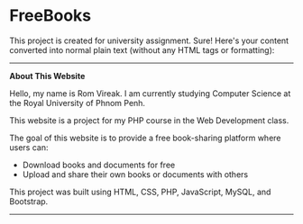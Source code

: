 # FreeBooks
This project is created for university assignment.
Sure! Here's your content converted into normal plain text (without any HTML tags or formatting):

---

**About This Website**

Hello, my name is Rom Vireak. I am currently studying Computer Science at the Royal University of Phnom Penh.

This website is a project for my PHP course in the Web Development class.

The goal of this website is to provide a free book-sharing platform where users can:

* Download books and documents for free
* Upload and share their own books or documents with others

This project was built using HTML, CSS, PHP, JavaScript, MySQL, and Bootstrap.

---


